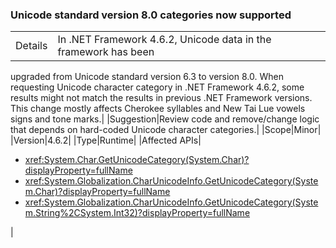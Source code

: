 ### Unicode standard version 8.0 categories now supported

|   |   |
|---|---|
|Details|In .NET Framework 4.6.2, Unicode data in the framework has been
upgraded from Unicode standard version 6.3 to version 8.0.  When
requesting Unicode character category in .NET Framework 4.6.2, some
results might not match the results in previous .NET Framework
versions.  This change mostly affects Cherokee syllables and New Tai
Lue vowels signs and tone marks.|
|Suggestion|Review code and remove/change logic that depends on hard-coded Unicode
character categories.|
|Scope|Minor|
|Version|4.6.2|
|Type|Runtime|
|Affected APIs|<ul><li><xref:System.Char.GetUnicodeCategory(System.Char)?displayProperty=fullName></li><li><xref:System.Globalization.CharUnicodeInfo.GetUnicodeCategory(System.Char)?displayProperty=fullName></li><li><xref:System.Globalization.CharUnicodeInfo.GetUnicodeCategory(System.String%2CSystem.Int32)?displayProperty=fullName></li></ul>|
